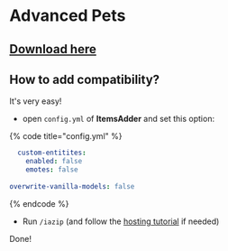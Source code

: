 # Advanced Pets

## [Download here](https://www.spigotmc.org/resources/advancedpets.99971/)

## How to add compatibility?

It's very easy!

* open `config.yml` of **ItemsAdder** and set this option:

{% code title="config.yml" %}
```yaml
  custom-entitites:
    enabled: false
    emotes: false
    
overwrite-vanilla-models: false
```
{% endcode %}

* Run `/iazip` (and follow the [hosting tutorial](../../plugin-usage/resourcepack-hosting/) if needed)

Done!
